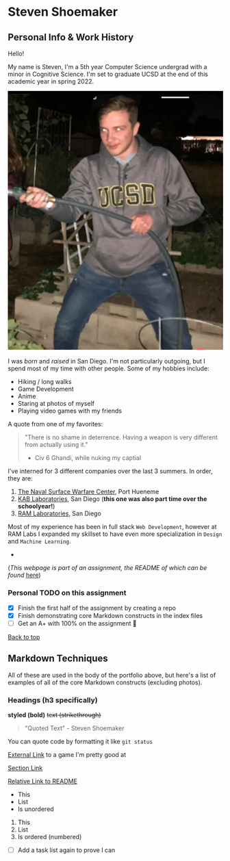 # Steven Shoemaker

## Personal Info & Work History

Hello!

My name is Steven, I'm a 5th year Computer Science undergrad with a minor in Cognitive Science. I'm set to graduate UCSD at the end of this academic year in spring 2022.




![Wow what a cutie](Steben.png)




I was *born* and *raised* in San Diego. I'm not particularly outgoing, but I spend most of my time with other people. Some of my hobbies include:

- Hiking / long walks
- Game Development
- Anime
- Staring at photos of myself
- Playing video games with my friends



A quote from one of my favorites:
> "There is no shame in deterrence. Having a weapon is very different from actually using it."
> - Civ 6 Ghandi, while nuking my captial



I've interned for 3 different companies over the last 3 summers. In order, they are:

1. [The Naval Surface Warfare Center](https://www.navsea.navy.mil/Home/Warfare-Centers/NSWC-Port-Hueneme/), Port Hueneme
2. [KAB Laboratories](https://www.epsilonsystems.com/c5i/about-epsilon-c5i), San Diego (**this one was also part time over the schoolyear!**)
3. [RAM Laboratories](https://www.ramlabs.com/), San Diego

Most of my experience has been in full stack `Web Development`, however at RAM Labs I expanded my skillset to have even more specialization in `Design` and `Machine Learning`.

-

(*This webpage is part of an assignment, the README of which can be found* [here](README.md))
### Personal TODO on this assignment
- [x] Finish the first half of the assignment by creating a repo
- [x] Finish demonstrating core Markdown constructs in the index files
- [ ] Get an A+ with 100% on the assignment 🎉

[Back to top](https://ucsdsteveshoe.github.io/CSE110Lab1/)


## Markdown Techniques
All of these are used in the body of the portfolio above, but here's a list of examples of all of the core Markdown constructs (excluding photos).

### Headings (h3 specifically)

**styled (bold)** ~~text (strikethrough)~~

> "Quoted Text" - Steven Shoemaker

You can quote code by formatting it like `git status`

[External Link](https://tetris.com/play-tetris) to a game I'm pretty good at

[Section Link](https://ucsdsteveshoe.github.io/CSE110Lab1/)

[Relative Link to README](README.md)

- This
- List
- Is unordered

1. This
2. List
3. Is ordered (numbered)

- [ ] Add a task list again to prove I can